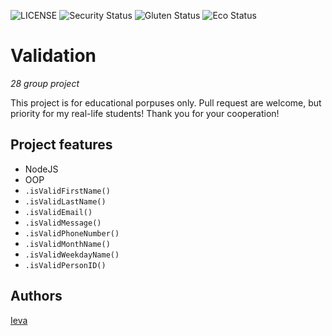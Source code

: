 ![LICENSE](https://img.shields.io/badge/license-MIT-blue.svg?style=flat-square)
![Security Status](https://img.shields.io/security-headers?label=Security&url=https%3A%2F%2Fgithub.com&style=flat-square)
![Gluten Status](https://img.shields.io/badge/Gluten-Free-green.svg)
![Eco Status](https://img.shields.io/badge/ECO-Friendly-green.svg)

# Validation

_28 group project_

This project is for educational porpuses only. Pull request are welcome, but priority for my real-life students! Thank you for your cooperation!

## Project features

- NodeJS
- OOP
- `.isValidFirstName()`
- `.isValidLastName()`
- `.isValidEmail()`
- `.isValidMessage()`
- `.isValidPhoneNumber()`
- `.isValidMonthName()`
- `.isValidWeekdayName()`
- `.isValidPersonID()`

## Authors

[Ieva](https://github.com/iluzych)